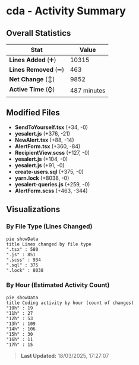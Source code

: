# cda - Activity Summary 

## Overall Statistics

| Stat                   | Value                                                             |
| ---------------------- | ----------------------------------------------------------------- |
| **Lines Added** (➕)   | 10315                                          |
| **Lines Removed** (➖) | 463                                        |
| **Net Change** (↕)    | 9852                |
| **Active Time** (⌚)   | 487 minutes |


## Modified Files
- **SendToYourself.tsx** (+34, -0)
- **yesalert.js** (+376, -21)
- **NewAlert.tsx** (+88, -14)
- **AlertForm.tsx** (+360, -84)
- **RecipientView.scss** (+127, -0)
- **yesalert.js** (+104, -0)
- **yesalert.js** (+91, -0)
- **create-users.sql** (+375, -0)
- **yarn.lock** (+8038, -0)
- **yesalert-queries.js** (+259, -0)
- **AlertForm.scss** (+463, -344)

## Visualizations

### By File Type (Lines Changed)

```mermaid
pie showData
title Lines changed by file type
".tsx" : 580
".js" : 851
".scss" : 934
".sql" : 375
".lock" : 8038
```

### By Hour (Estimated Activity Count)

```mermaid
pie showData
title Coding activity by hour (count of changes)
"10h" : 19
"11h" : 27
"12h" : 53
"13h" : 109
"14h" : 106
"15h" : 30
"16h" : 11
"17h" : 15
```


> **Last Updated:** 18/03/2025, 17:27:07
